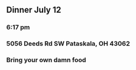 ## Dinner July 12

### 6:17 pm 

### 5056 Deeds Rd SW Pataskala, OH 43062

### Bring your own damn food
